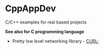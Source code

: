 # CppAppDev
C/C++ examples for real based projects

**See also for C programming language**
- Pretty low level networking library - [CURL](https://curl.haxx.se/libcurl/c/libcurl-tutorial.html);
